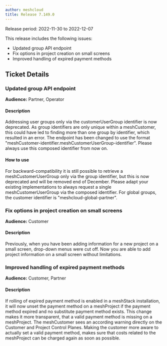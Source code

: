```yaml
---
author: meshcloud
title: Release 7.149.0
---
```


Release period: 2022-11-30 to 2022-12-07

This release includes the following issues:
* Updated group API endpoint
* Fix options in project creation on small screens
* Improved handling of expired payment methods
<!--truncate-->

## Ticket Details
### Updated group API endpoint
**Audience:** Partner, Operator


#### Description
Addressing user groups only via the customerUserGroup identifier is now deprecated. As group identifiers are only
unique within a meshCustomer, this could have led to finding more than one group by identifier, which resulted in an
error. The endpoint has been changed to use the format "meshCustomer-identifier.meshCustomerUserGroup-identifier". 
Please always use this composed identifier from now on.

#### How to use
For backward-compatibility it is still possible to retrieve a meshCustomerUserGroup only via the group identifier,
but this is now deprecated and will be removed end of December. Please adapt your existing implementations
to always request a single meshCustomerUserGroup via the composed identifier.
For global groups, the customer identifier is "meshcloud-global-partner".

### Fix options in project creation on small screens
**Audience:** Customer


#### Description
Previously, when you have been adding information for a new project on a small screen, drop-down menus were cut off. Now you are able to add project information on a small screen without limitations.

### Improved handling of expired payment methods
**Audience:** Customer, Partner


#### Description
If rolling of expired payment method is enabled in a meshStack installation, it will now
unset the payment method on a meshProject if the payment method expired and no substitute
payment method exists. This change makes it more transparent, that a valid payment method
is missing on a meshProject. The meshCustomer sees an according warning directly on the
Customer and Project Control Planes. Making the customer more aware to actually set a valid 
payment method, makes sure that costs related to the meshProject can be charged again as 
soon as possible.

